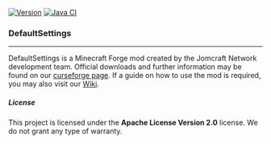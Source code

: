 [![Version](https://badgen.net/https/apiv1.jomcraft.net/stats/defaultsettings/endpoint?cache=3600)](https://github.com/Jomcraft-Network/DefaultSettings) [![Java CI](https://github.com/Jomcraft-Network/DefaultSettings/actions/workflows/build.yml/badge.svg?branch=1.16.x-next)](https://github.com/Jomcraft-Network/DefaultSettings/actions/workflows/build.yml)

### DefaultSettings

---

DefaultSettings is a Minecraft Forge mod created by the Jomcraft Network development team. Official downloads and further information may be found on our [curseforge page](https://www.curseforge.com/minecraft/mc-mods/defaultsettings). If a guide on how to use the mod is required, you may also visit our [Wiki](https://github.com/Jomcraft-Network/DefaultSettings/wiki).

##### License

This project is licensed under the **Apache License Version 2.0** license. We do not grant any type of warranty.
